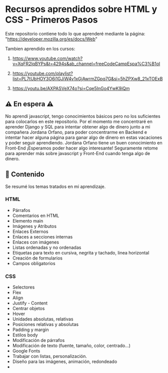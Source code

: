 # Recursos aprendidos sobre HTML y CSS - Primeros Pasos

Este repositorio contiene todo lo que aprenderé mediante la página: "https://developer.mozilla.org/es/docs/Web"

Tambien aprendido en los cursos: 
1. https://www.youtube.com/watch?v=XqFR2lqBYPs&t=4294s&ab_channel=freeCodeCampEspa%C3%B1ol

2. https://youtube.com/playlist?list=PL7tUbHOY3O6i1GJiW4v1xGjAwrmZGpq7G&si=5hZPXw8_21xTOExB

3. https://youtu.be/AXPASVeX74o?si=Cqe5InGo4YwK9iQm

## ⚠️ En espera ⚠️
No aprendí javascript, tengo conocimientos básicos pero no los suficientes para colocarlos en este repositorio.
Por el momento me concentraré en aprender Django y SQL para intentar obtener algo de dinero junto a mi compañera Jordana Orfano, para poder concentrarme en Backend e intentar hacer alguna página para ganar algo de dinero en estas vacaciones y poder seguir aprendiendo.
Jordana Orfano tiene un buen conocimiento en Front-End ¡Esperamos poder hacer algo interesante!
Seguramente retome para aprender más sobre javascript y Front-End cuando tenga algo de dinero.

## 🔸 Contenido

Se resumé los temas tratados en mi aprendizaje.

### **HTML**

- Párrafos
- Comentarios en HTML
- Elemento main
- Imágenes y Atributos
- Enlaces Externos
- Enlaces a secciones internas
- Enlaces con imágenes
- Listas ordenadas y no ordenadas
- Etiquetas para texto en cursiva, negrita y tachado, linea horizontal
- Creación de formularios
- Campos obligatorios


### **CSS**

- Selectores
- Flex
- Align
- Justify - Content
- Centrar objetos
- Hover
- Unidades absolutas, relativas
- Posiciones relativas y absolutas
- Padding y margin
- Estilos body
- Modificación de párrafos
- Modificación de texto (fuente, tamaño, color, centrado...)
- Google Fonts
- Trabajar con listas, personalización.
- Diseño para las imágenes, animación, redondeado
- 
